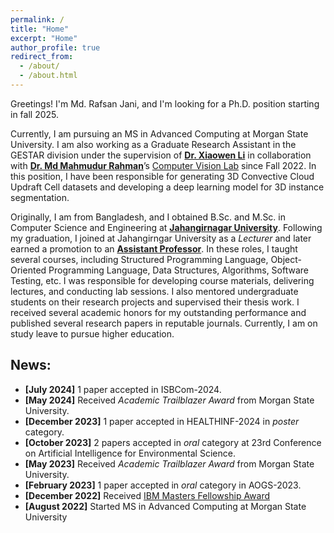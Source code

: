 ```yaml
---
permalink: /
title: "Home"
excerpt: "Home"
author_profile: true
redirect_from: 
  - /about/
  - /about.html
---
```

Greetings! I'm Md. Rafsan Jani, and I'm looking for a Ph.D. position starting in fall 2025. 

Currently, I am pursuing an MS in Advanced Computing at Morgan State University. I am also working as a Graduate Research Assistant in the GESTAR division under the supervision of [**Dr. Xiaowen Li**](https://www.morgan.edu/climate-science/faculty-and-staff/xiaowen-li) in collaboration with [**Dr. Md Mahmudur Rahman**]( https://www.morgan.edu/computer-science/faculty-and-staff/md-rahman)’s [Computer Vision Lab](https://mdrahmanlab.com/) since Fall 2022. In this position, I have been responsible for generating 3D Convective Cloud Updraft Cell datasets and developing a deep learning model for 3D instance segmentation. 

Originally, I am from Bangladesh, and I obtained B.Sc. and M.Sc. in Computer Science and Engineering at [**Jahangirnagar University**](https://www.juniv.edu). Following my graduation, I joined at Jahangirngar University as a _Lecturer_ and later earned a promotion to an [**Assistant Professor**](https://juniv.edu/teachers/rafsan). In these roles, I taught several courses, including Structured Programming Language, Object-Oriented Programming Language, Data Structures, Algorithms, Software Testing, etc. I was responsible for developing course materials, delivering lectures, and conducting lab sessions. I also mentored undergraduate students on their research projects and supervised their thesis work. I received several academic honors for my outstanding performance and published several research papers in reputable journals. Currently, I am on study leave to pursue higher education.

[//]: # (My ultimate career goal is to become a leading researcher in the field of computer vision, working on cutting-edge technologies that have a significant impact on industries such as autonomous vehicles, environmental monitoring, healthcare, and robotics. I am passionate about pushing the boundaries of what is possible in computer vision and using my expertise to address real-world challenges.)

<h2>News:</h2>
<ul> 
    <li><strong>[July 2024]</strong> 1 paper accepted in ISBCom-2024.</li>
     <li><strong>[May 2024]</strong>  Received <i>Academic Trailblazer Award</i> from Morgan State University.</li>
    <li><strong>[December 2023]</strong> 1 paper accepted in HEALTHINF-2024 in <i>poster</i> category.</li>
    <li><strong>[October 2023]</strong>  2 papers accepted in <i>oral</i>   category at 23rd Conference on Artificial Intelligence for Environmental Science.</li>
    <li><strong>[May 2023]</strong>  Received <i>Academic Trailblazer Award</i> from Morgan State University.</li>
    <li><strong>[February 2023]</strong>  1 paper accepted in <i>oral</i>  category in AOGS-2023. </li>
    <li><strong>[December 2022]</strong>  Received <a href="https://research.ibm.com/university/awards/masters_fellowship_awardees.html#example2-tab2">IBM Masters Fellowship Award</a></li>
    <li><strong>[August 2022]</strong>  Started MS in Advanced Computing at Morgan State University</li>
</ul>